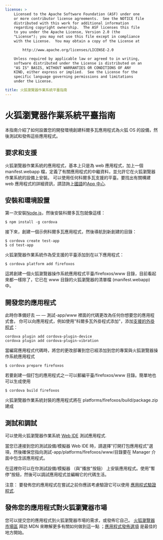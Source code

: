 ```yaml
---
license: >
    Licensed to the Apache Software Foundation (ASF) under one
    or more contributor license agreements.  See the NOTICE file
    distributed with this work for additional information
    regarding copyright ownership.  The ASF licenses this file
    to you under the Apache License, Version 2.0 (the
    "License"); you may not use this file except in compliance
    with the License.  You may obtain a copy of the License at

        http://www.apache.org/licenses/LICENSE-2.0

    Unless required by applicable law or agreed to in writing,
    software distributed under the License is distributed on an
    "AS IS" BASIS, WITHOUT WARRANTIES OR CONDITIONS OF ANY
    KIND, either express or implied.  See the License for the
    specific language governing permissions and limitations
    under the License.

title: 火狐瀏覽器作業系統平臺指南
---
```


# 火狐瀏覽器作業系統平臺指南

本指南介紹了如何設置您的開發環境創建科爾多瓦應用程式為火狐 OS 的設備，然後測試和發佈這些應用程式。

## 要求和支援

火狐瀏覽器作業系統的應用程式，基本上只是為 web 應用程式，加上一個 manifest.webapp 檔，定義了有關應用程式的中繼資料，並允許它在火狐瀏覽器作業系統的設備上安裝。 可以使用任何科爾多瓦支援的平臺。要找出有關構建 web 應用程式的詳細資訊，請諮詢上[國語][1]的[App 中心][2].

 [1]: https://developer.mozilla.org/en-US/
 [2]: https://developer.mozilla.org/en-US/Apps

## 安裝和環境設置

第一次安裝[Node.js][3]，然後安裝科爾多瓦包就像這樣：

 [3]: http://nodejs.org/

    $ npm install -g cordova
    

接下來，創建一個示例科爾多瓦應用程式，然後導航到新創建的目錄：

    $ cordova create test-app
    $ cd test-app
    

火狐瀏覽器作業系統作為受支援的平臺添加到在以下應用程式：

    $ cordova platform add firefoxos
    

這將創建一個火狐瀏覽器操作系統應用程式平臺/firefoxos/www 目錄，目前看起來都一樣除了，它已在 www 目錄的火狐瀏覽器的清單檔 (manifest.webapp) 中。

## 開發您的應用程式

此時你準備好去 — — 測試-app/www 裡面的代碼更改為任何你想要您的應用程式會。 你可以向應用程式，例如使用"科爾多瓦外掛程式添加"，添加[支援的外掛程式]()：

    cordova plugin add cordova-plugin-device
    cordova plugin add cordova-plugin-vibration
    

當編寫應用程式代碼時，將您的更改部署到您已經添加到您的專案與火狐瀏覽器操作系統應用程式

    $ cordova prepare firefoxos
    

若要創建一個打包的應用程式之一可以郵編平臺/firefoxos/www 目錄。簡單地也可以生成使用

    $ cordova build firefoxos
    

火狐瀏覽器作業系統封裝的應用程式將在 platforms/firefoxos/build/package.zip 建成

## 測試和調試

可以使用火狐瀏覽器作業系統 [Web IDE][4] 測試應用程式.

 [4]: https://developer.mozilla.org/en-US/docs/Tools/WebIDE

當您已連接到您的測試設備/模擬器 Web IDE 時，請選擇"打開打包應用程式"選項，然後確保您指向測試-app/platforms/firefoxos/www/目錄要在 Manager 介面中包含該應用程式。

在這裡你可以在你測試設備/模擬器 （與"播放"按鈕） 上安裝應用程式。使用"暫停"按鈕，然後可以調試應用程式並編輯它的代碼生活。

注意： 要發佈您的應用程式在嘗試之前你應該考慮驗證它可以使用 [應用程式驗證程式][5].

 [5]: https://marketplace.firefox.com/developers/validator

## 發佈您的應用程式對火狐瀏覽器市場

您可以提交您的應用程式到火狐瀏覽器市場的需求，或發佈它自己。 [火狐瀏覽器市場區][6] 拜訪 MDN 來瞭解更多有關如何做到這一點 ；[應用程式發佈選項][7] 是最佳的地方開始。

 [6]: https://developer.mozilla.org/en-US/Marketplace
 [7]: https://developer.mozilla.org/en-US/Marketplace/Publishing/Publish_options